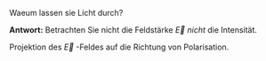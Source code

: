 Waeum lassen sie Licht durch? 

**Antwort:** Betrachten Sie nicht die Feldstärke $\vec E$ *nicht* die Intensität. 

Projektion des $\vec E$ -Feldes auf die Richtung von Polarisation. 